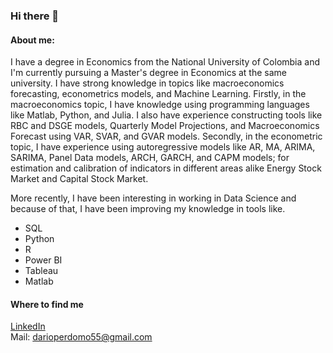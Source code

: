 ### Hi there 👋

#### About me: 


I have a degree in Economics from the National University of Colombia and I'm currently pursuing a Master's degree in Economics at the same university. I have strong knowledge in topics like macroeconomics forecasting, econometrics models, and Machine Learning. Firstly, in the macroeconomics topic, I have knowledge using programming languages like Matlab, Python, and Julia. I also have experience constructing tools like RBC and DSGE models, Quarterly Model Projections, and Macroeconomics Forecast using VAR, SVAR, and GVAR models. Secondly, in the econometric topic, I have experience using autoregressive models like AR, MA, ARIMA, SARIMA, Panel Data models, ARCH, GARCH, and CAPM models; for estimation and calibration of indicators in different areas alike Energy Stock Market and Capital Stock Market.  

More recently, I have been interesting in working in Data Science and because of that, I have been improving my knowledge in tools like.  
- SQL
- Python
- R
- Power BI
- Tableau
- Matlab


#### Where to find me

[LinkedIn](https://www.linkedin.com/in/dario-perdomo-sanchez-526261197/)  
Mail: darioperdomo55@gmail.com




